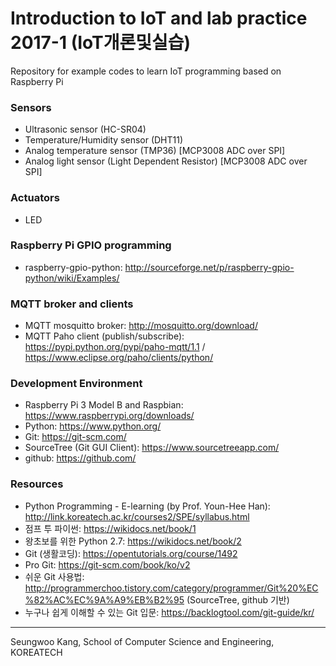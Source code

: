 # Introduction to IoT and lab practice 2017-1 (IoT개론및실습)
Repository for example codes to learn IoT programming based on Raspberry Pi

### Sensors
- Ultrasonic sensor (HC-SR04)
- Temperature/Humidity sensor (DHT11)
- Analog temperature sensor (TMP36) [MCP3008 ADC over SPI]
- Analog light sensor (Light Dependent Resistor) [MCP3008 ADC over SPI]

### Actuators
- LED

### Raspberry Pi GPIO programming
- raspberry-gpio-python: http://sourceforge.net/p/raspberry-gpio-python/wiki/Examples/

### MQTT broker and clients
- MQTT mosquitto broker: http://mosquitto.org/download/
- MQTT Paho client (publish/subscribe): https://pypi.python.org/pypi/paho-mqtt/1.1 / https://www.eclipse.org/paho/clients/python/

### Development Environment
- Raspberry Pi 3 Model B and Raspbian: https://www.raspberrypi.org/downloads/
- Python: https://www.python.org/
- Git: https://git-scm.com/
- SourceTree (Git GUI Client): https://www.sourcetreeapp.com/
- github: https://github.com/

### Resources
- Python Programming - E-learning (by Prof. Youn-Hee Han): http://link.koreatech.ac.kr/courses2/SPE/syllabus.html
- 점프 투 파이썬: https://wikidocs.net/book/1
- 왕초보를 위한 Python 2.7: https://wikidocs.net/book/2
- Git (생활코딩): https://opentutorials.org/course/1492
- Pro Git: https://git-scm.com/book/ko/v2
- 쉬운 Git 사용법: http://programmerchoo.tistory.com/category/programmer/Git%20%EC%82%AC%EC%9A%A9%EB%B2%95 (SourceTree, github 기반)
- 누구나 쉽게 이해할 수 있는 Git 입문: https://backlogtool.com/git-guide/kr/


---
Seungwoo Kang, School of Computer Science and Engineering, KOREATECH
